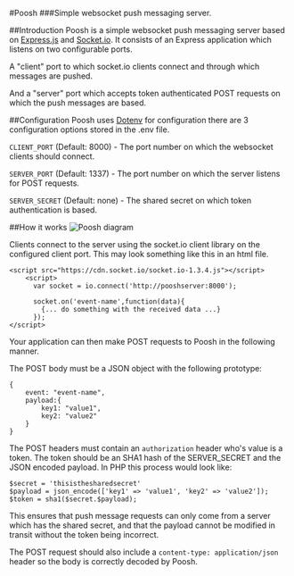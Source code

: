 #Poosh
###Simple websocket push messaging server.

##Introduction
Poosh is a simple websocket push messaging server based on [Express.js](http://expressjs.com/) and [Socket.io](http://socket.io). It consists of an Express application which listens on two configurable ports. 

A "client" port to which socket.io clients connect and through which messages are pushed. 

And a "server" port which accepts token authenticated POST requests on which the push messages are based.

##Configuration
Poosh uses [Dotenv](https://www.npmjs.com/package/dotenv) for configuration there are 3 configuration options stored in the .env file.

`CLIENT_PORT` (Default: 8000) - The port number on which the websocket clients should connect.

`SERVER_PORT` (Default: 1337) - The port number on which the server listens for POST requests.

`SERVER_SECRET` (Default: none) - The shared secret on which token authentication is based.

##How it works
![Poosh diagram](http://imgur.com/DcHezQw?raw=true)

Clients connect to the server using the socket.io client library on the configured client port. 
This may look something like this in an html file.

````
<script src="https://cdn.socket.io/socket.io-1.3.4.js"></script>
	<script>
	  var socket = io.connect('http://pooshserver:8000');
	  
	  socket.on('event-name',function(data){
	  	{... do something with the received data ...}
	  });
</script>
````

Your application can then make POST requests to Poosh in the following manner.

The POST body must be a JSON object with the following prototype:
````
{
	event: "event-name",
	payload:{
		key1: "value1",
		key2: "value2"
	} 
}
````
The POST headers must contain an `authorization` header who's value is a token. The token should be an SHA1 hash of the SERVER_SECRET and the JSON encoded payload. In PHP this process would look like:

````
$secret = 'thisisthesharedsecret'
$payload = json_encode(['key1' => 'value1', 'key2' => 'value2']);
$token = sha1($secret.$payload);
````

This ensures that push message requests can only come from a server which has the shared secret, and that the payload cannot be modified in transit without the token being incorrect.

The POST request should also include a `content-type: application/json` header so the body is correctly decoded by Poosh.

